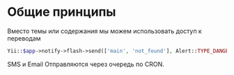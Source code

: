 Общие принципы
===

Вместо темы или содержания мы можем использовать доступ к переводам

```php
Yii::$app->notify->flash->send(['main', 'not_found'], Alert::TYPE_DANGER);
```

SMS и Email Отправляются через очередь по CRON.
